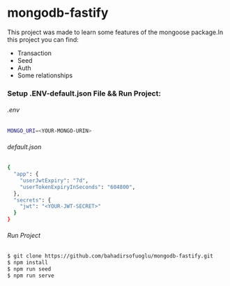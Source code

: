 # mongodb-fastify
This project was made to learn some features of the mongoose package.In this project you can find:
- Transaction
- Seed
- Auth
- Some relationships

### Setup .ENV-default.json File && Run Project:
###### .env 
```sh
MONGO_URI=<YOUR-MONGO-URIN>
```
###### default.json 
```sh
{
  "app": {
    "userJwtExpiry": "7d",
    "userTokenExpiryInSeconds": "604800",
  },
  "secrets": {
    "jwt": "<YOUR-JWT-SECRET>"
  }
}
```
###### Run Project
```sh
$ git clone https://github.com/bahadirsofuoglu/mongodb-fastify.git
$ npm install
$ npm run seed
$ npm run serve
```
